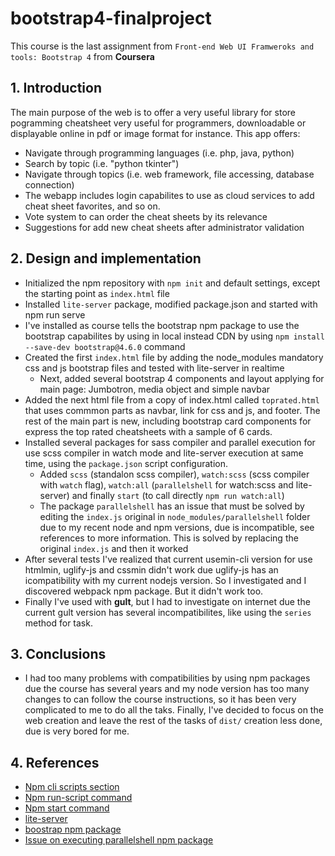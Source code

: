 # bootstrap4-finalproject

This course is the last assignment from `Front-end Web UI Framweroks and tools: Bootstrap 4` from **Coursera**

## 1. Introduction

The main purpose of the web is to offer a very useful library for store pogramming cheatsheet very useful for programmers, downloadable or displayable online in pdf or image format for instance. This app offers:
* Navigate through programming languages (i.e. php, java, python)
* Search by topic (i.e. "python tkinter")
* Navigate through topics (i.e. web framework, file accessing, database connection)
* The webapp includes login capabilites to use as cloud services to add cheat sheet favorites, and so on.
* Vote system to can order the cheat sheets by its relevance
* Suggestions for add new cheat sheets after administrator validation

## 2. Design and implementation

* Initialized the npm repository with `npm init` and default settings, except the starting point as `index.html` file
* Installed `lite-server` package, modified package.json and started with npm run serve
* I've installed as course tells the bootstrap npm package to use the bootstrap capabilites by using in local instead CDN by using `npm install --save-dev bootstrap@4.6.0` command
* Created the first `index.html` file by adding the node_modules mandatory css and js bootstrap files and tested with lite-server in realtime
	- Next, added several bootstrap 4 components and layout applying for main page: Jumbotron, media object and simple navbar
* Added the next html file from a copy of index.html called `toprated.html` that uses commmon parts as navbar, link for css and js, and footer. The rest of the main part is new, including bootstrap card components for express the top rated cheatsheets with a sample of 6 cards.
* Installed several packages for sass compiler and parallel execution for use scss compiler in watch mode and lite-server execution at same time, using the `package.json` script configuration.
	- Added `scss` (standalon scss compiler), `watch:scss` (scss compiler with `watch` flag), `watch:all` (`parallelshell` for watch:scss and lite-server) and finally `start` (to call directly `npm run watch:all`)
	- The package `parallelshell` has an issue that must be solved by editing the `index.js` original in `node_modules/parallelshell` folder due to my recent node and npm versions, due is incompatible, see references to more information. This is solved by replacing the original `index.js` and then it worked
* After several tests I've realized that current usemin-cli version for use htmlmin, uglify-js and cssmin didn't work due uglify-js has an icompatibility with my current nodejs version. So I investigated and I discovered webpack npm package. But it didn't work too.
* Finally I've used with **gult**, but I had to investigate on internet due the current gult version has several incompatibilites, like using the `series` method for task.

## 3. Conclusions

* I had too many problems with compatibilities by using npm packages due the course has several years and my node version has too many changes to can follow the course instructions, so it has been very complicated to me to do all the taks. Finally, I've decided to focus on the web creation and leave the rest of the tasks of `dist/` creation less done, due is very bored for me.
    
## 4. References

* [Npm cli scripts section](https://docs.npmjs.com/cli/v9/using-npm/scripts)
* [Npm run-script command](https://docs.npmjs.com/cli/v9/commands/npm-run-script)
* [Npm start command](https://docs.npmjs.com/cli/v9/commands/npm-start)
* [lite-server](https://www.npmjs.com/package/lite-server)
* [boostrap npm package](https://getbootstrap.com/docs/4.6/getting-started/download/#npm)
* [Issue on executing parallelshell npm package](https://github.com/darkguy2008/parallelshell/issues/69)